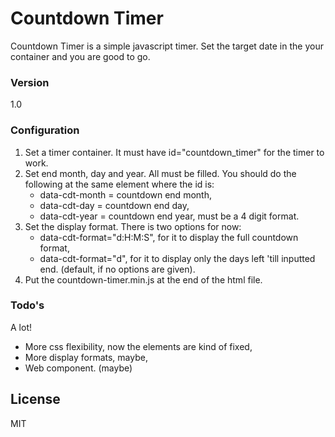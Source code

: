 # Countdown Timer

Countdown Timer is a simple javascript timer. Set the target date in the your container and you are good to go.

### Version
1.0


### Configuration

<ol>
	<li>Set a timer container. It must have id="countdown_timer" for the timer to work.</li>
	<li>Set end month, day and year. All must be filled. You should do the following at the same element where the id is:
		<ul>
			<li>data-cdt-month = countdown end month,</li>
			<li>data-cdt-day = countdown end day,</li>
			<li>data-cdt-year = countdown end year, must be a 4 digit format.</li>
		</ul>
	</li>
	<li>Set the display format. There is two options for now:
		<ul>
			<li>data-cdt-format="d:H:M:S", for it to display the full countdown format,
			<li>data-cdt-format="d", for it to display only the days left 'till inputted end. (default, if no options are given).
		</ul>
	</li>
	<li>Put the countdown-timer.min.js at the end of the html file.</li>
</ol>

### Todo's

A lot!

<ul>
    <li>More css flexibility, now the elements are kind of fixed,</li>
    <li>More display formats, maybe,</li>
    <li>Web component. (maybe)</li>
</ul>

License
----

MIT

